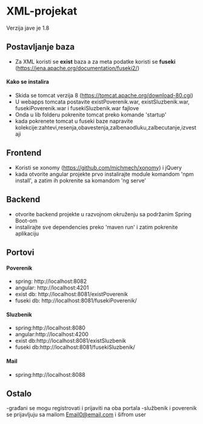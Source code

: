 # XML-projekat
Verzija jave je 1.8
## Postavljanje baza
- Za XML koristi se <b>exist</b> baza a za meta podatke koristi se <b>fuseki</b> (https://jena.apache.org/documentation/fuseki2/)
#### Kako se instalira
- Skida se tomcat verzija 8 (https://tomcat.apache.org/download-80.cgi)
- U webapps tomcata postavite existPoverenik.war, existSluzbenik.war, fusekiPoverenik.war i fusekiSluzbenik.war
  fajlove
- Onda u lib folderu pokrenite tomcat preko komande 'startup'
- kada pokrenete tomcat u fuseki baze napravite kolekcije:zahtevi,resenja,obavestenja,zalbenaodluku,zalbecutanje,izvestaji
## Frontend
- Koristi se xonomy (https://github.com/michmech/xonomy) i jQuery
- kada otvorite angular projekte prvo instalirajte module komandom 'npm install', a zatim ih pokrenite sa komandom 'ng serve'
## Backend
- otvorite backend projekte u razvojnom okruženju sa podržanim Spring Boot-om
- instalirajte sve dependencies preko 'maven run' i zatim pokrenite aplikaciju
## Portovi
#### Poverenik
 - spring: http://localhost:8082
 - angular: http://localhost:4201
 - exist db: http://localhost:8081/existPoverenik
 - fuseki db: http://localhost:8081/fusekiPoverenik/
#### Sluzbenik
 - spring:http://localhost:8080
 - angular:http://localhost:4200
 - exist db:http://localhost:8081/existSluzbenik
 - fuseki db:http://localhost:8081/fusekiSluzbenik/
#### Mail
 - spring:http://localhost:8088
## Ostalo
 -građani se mogu registrovati i prijaviti na oba portala
 -službenik i poverenik  se prijavljuju sa mailom Email0@email.com i šifrom user
